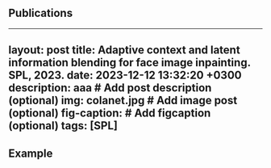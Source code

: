 ## Publications

---
layout: post
title: Adaptive context and latent information blending for face image inpainting. SPL, 2023.
date: 2023-12-12 13:32:20 +0300
description: aaa # Add post description (optional)
img: colanet.jpg # Add image post (optional)
fig-caption: # Add figcaption (optional)
tags: [SPL]
---
## Example
